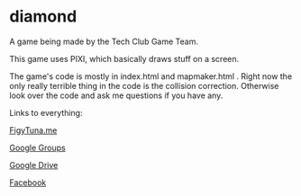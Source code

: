 diamond
=======

A game being made by the Tech Club Game Team.

This game uses PIXI, which basically draws stuff on a screen.

The game's code is mostly in index.html and mapmaker.html .
Right now the only really terrible thing in the code is the collision correction.
Otherwise look over the code and ask me questions if you have any.

Links to everything:

[FigyTuna.me](http://www.figytuna.me)

[Google Groups](https://groups.google.com/forum/#!forum/tech-club-game-team)

[Google Drive](https://drive.google.com/folderview?id=0B_ImRSKlJ1p1TUhVbUwtZ2E0d3M&usp=sharing&usp=sharing&urp=http://figytuna.me/#)

[Facebook](https://www.facebook.com/techclubgameteam)